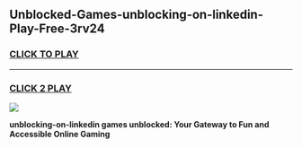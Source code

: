
## Unblocked-Games-unblocking-on-linkedin-Play-Free-3rv24
<h3>
<a href="https://premium76.site?title=unblocking-on-linkedin&ref=18A1">CLICK TO PLAY</a></h3>
<hr>

<h3>
<a href="https://premium76.site?title=unblocking-on-linkedin&ref=18A1">CLICK 2 PLAY</a>
  
</h3>

<a href="https://premium76.site?title=unblocking-on-linkedin&ref=18A1"><img src="https://clearcache.store/games.png"></a>


**unblocking-on-linkedin games unblocked: Your Gateway to Fun and Accessible Online Gaming**
